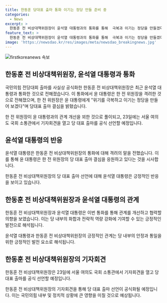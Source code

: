 ```yaml
---
title: 한동훈 당대표 출마 통화 이기는 정당 만들 준비 중
categories:
  - News
excerpt: >
  한동훈 전 비상대책위원장이 윤석열 대통령과의 통화를 통해  극복과 이기는 정당을 만들겠다는 의지를 피력하고, 대통령은 이를 격려했다. 이를 통해 한동훈이 반윤 논란을 잠재우고 윤 대통령과의 관계 개선을 모색하는 것으로 풀이된다. 전날 전화 통화 후 한 전 위원장은 23일 기자회견을 열고 공식적으로 대표 출마를 선언할 예정이다.
feature_text: >
  한동훈 전 비상대책위원장이 윤석열 대통령과의 통화를 통해  극복과 이기는 정당을 만들겠다는 의지를 피력하고, 대통령은 이를 격려했다. 이를 통해 한동훈이 반윤 논란을 잠재우고 윤 대통령과의 관계 개선을 모색하는 것으로 풀이된다. 전날 전화 통화 후 한 전 위원장은 23일 기자회견을 열고 공식적으로 대표 출마를 선언할 예정이다.
image: 'https://newsdao.kr/res/images/meta/newsdao_breakingnews.jpg'
---
```


<p><img src="https://newsdao.kr/res/images/meta/newsdao_breakingnews.jpg" alt="firstkoreanews 속보" /></p>

<h2 data-ke-size="size26">한동훈 전 비상대책위원장, 윤석열 대통령과 통화</h2>

<p>국민의힘 전당대회 출마를 사실상 공식화한 한동훈 전 비상대책위원장은 최근 윤석열 대통령과 통화한 것으로 전해졌습니다. 이 통화에서 윤 대통령은 한 전 위원장을 격려한 것으로 전해졌으며, 한 전 위원장은 윤 대통령에게 "위기를 극복하고 이기는 정당을 만들어 보겠다"며 당대표 출마 결심을 밝혔습니다.</p>

<p data-ke-size="size16">한 전 위원장이 윤 대통령과의 관계 개선을 꾀한 것으로 풀이되고, 23일에는 서울 여의도 국회 소통관에서 기자회견을 열고 당 대표 출마를 공식 선언할 예정입니다.</p>

<h2 data-ke-size="size26">윤석열 대통령의 반응</h2>

<p>윤석열 대통령은 한동훈 전 비상대책위원장의 통화에 대해 격려의 말을 전했습니다. 이를 통해 윤 대통령은 한 전 위원장의 당 대표 출마 결심을 응원하고 있다는 것을 시사합니다.</p>

<p data-ke-size="size16">한동훈 전 비상대책위원장의 당 대표 출마 선언에 대해 윤석열 대통령은 긍정적인 반응을 보이고 있습니다.</p>

<h2 data-ke-size="size26">한동훈 전 비상대책위원장과 윤석열 대통령의 관계</h2>

<p>한동훈 전 비상대책위원장과 윤석열 대통령은 이번 통화를 통해 관계를 개선하고 협력할 의향을 보였습니다. 이는 당 내부의 화합과 전략적 역량 강화에 기여할 수 있는 긍정적인 발전으로 해석됩니다.</p>

<p data-ke-size="size16">윤석열 대통령과 한동훈 전 비상대책위원장의 긍정적인 관계는 당 내부의 안정과 통일을 위한 긍정적인 발전 요소로 해석됩니다.</p>

<h2 data-ke-size="size26">한동훈 전 비상대책위원장의 기자회견</h2>

<p>한동훈 전 비상대책위원장은 23일에 서울 여의도 국회 소통관에서 기자회견을 열고 당 대표 출마를 공식 선언할 예정입니다.</p>

<p data-ke-size="size16">한동훈 전 비상대책위원장의 기자회견을 통해 당 대표 출마 선언이 공식화될 예정입니다. 이는 국민의힘 내부 및 정치적 상황에 큰 영향을 미칠 것으로 예상됩니다.</p>

